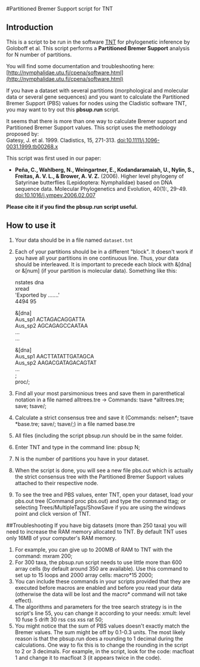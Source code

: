 #Partitioned Bremer Support script for TNT


## Introduction
This is a script to be run in the software [TNT](http://www.zmuc.dk/public/phylogeny/tnt/) for phylogenetic inference by Goloboff et al.
This script performs a **Partitioned Bremer Support** analysis for N number of partitions.

You will find some documentation and troubleshooting here: [http://nymphalidae.utu.fi/cpena/software.html](http://nymphalidae.utu.fi/cpena/software.html)


If you have a dataset with several partitions (morphological and molecular data or several gene sequences) and you want to calculate the Partitioned Bremer Support (PBS) values for nodes using the Cladistic software TNT, you may want to try out this **pbsup.run** script.

It seems that there is more than one way to calculate Bremer support and Partitioned Bremer Support values. This script uses the methodology proposed by:  
Gatesy, J. et al. 1999. Cladistics, 15, 271-313. [doi:10.1111/j.1096-0031.1999.tb00268.x](http://dx.doi.org/10.1111/j.1096-0031.1999.tb00268.x)

This script was first used in our paper:

* **Peña, C., Wahlberg, N., Weingartner, E., Kodandaramaiah, U., Nylin, S., Freitas, A. V. L., & Brower, A. V. Z.** (2006). Higher level phylogeny of Satyrinae butterflies (Lepidoptera: Nymphalidae) based on DNA sequence data. Molecular Phylogenetics and Evolution, 40(1):, 29-49. [doi:10.1016/j.ympev.2006.02.007](http://dx.doi.org/10.1016/j.ympev.2006.02.007)

**Please cite it if you find the pbsup.run script useful.**


## How to use it
1. Your data should be in a file named ``dataset.tnt``
2. Each of your partitions should be in a different "block". It doesn't work if you have all your partitions in one continuous line. Thus, your data should be interleaved. It is important to precede each block with &[dna] or &[num] (if your partition is molecular data). Something like this:

    nstates dna  
    xread  
    'Exported by .......'  
    4494 95  

    &[dna]  
    Aus_sp1 ACTAGACAGGATTA  
    Aus_sp2 AGCAGAGCCAATAA  
    ...  
    ...  

    &[dna]  
    Aus_sp1 AACTTATATTGATAGCA  
    Aus_sp2 AAGACGATAGACAGTAT  
    ...  
    ;  
    proc/;  

3. Find all your most parsimonious trees and save them in parenthetical notation in a file named alltrees.tre -> Commands: tsave *alltrees.tre; save; tsave/;
4. Calculate a strict consensus tree and save it (Commands: nelsen*; tsave *base.tre; save/; tsave/;) in a file named base.tre
5. All files (including the script pbsup.run should be in the same folder.
6. Enter TNT and type in the command line: pbsup N;
7. N is the number of partitions you have in your dataset.
8. When the script is done, you will see a new file pbs.out which is actually the strict consensus tree with the Partitioned Bremer Support values attached to their respective node.
9. To see the tree and PBS values, enter TNT, open your dataset, load your pbs.out tree (Command proc pbs.out) and type the command ttag; or selecting Trees/MultipleTags/ShowSave if you are using the windows point and click version of TNT.


##Troubleshooting
If you have big datasets (more than 250 taxa) you will need to increase the RAM memory allocated to TNT. By default TNT uses only 16MB of your computer's RAM memory.

1. For example, you can give up to 200MB of RAM to TNT with the command:    mxram 200;
2. For 300 taxa, the pbsup.run script needs to use little more than 600 array cells (by default around 350 are available). Use this command to set up to 15 loops and 2000 array cells:    macro*15 2000;
3. You can include these commands in your scripts provided that they are executed before macros are enabled and before you read your data (otherwise the data will be lost and the macro* command will not take effect).
4. The algorithms and parameters for the tree search strategy is in the script's line 55, you can change it according to your needs:
xmult: level 10 fuse 5 drift 30 rss css xss rat 50;
5. You might notice that the sum of PBS values doesn't exactly match the Bremer values. The sum might be off by 0.1-0.3 units. The most likely reason is that the pbsup.run does a rounding to 1 decimal during the calculations. One way to fix this is to change the rounding in the script to 2 or 3 decimals. For example, in the script, look for the code:
macfloat 1 
and change it to
macfloat 3 
(it appears twice in the code).